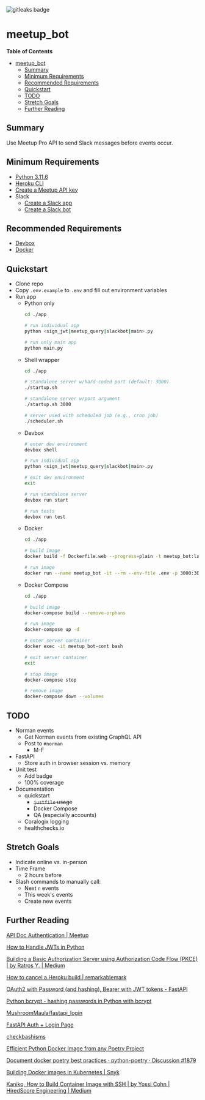 <img alt="gitleaks badge" src="https://img.shields.io/badge/protected%20by-gitleaks-blue">

# meetup_bot
**Table of Contents**
* [meetup\_bot](#meetup_bot)
  * [Summary](#summary)
  * [Minimum Requirements](#minimum-requirements)
  * [Recommended Requirements](#recommended-requirements)
  * [Quickstart](#quickstart)
  * [TODO](#todo)
  * [Stretch Goals](#stretch-goals)
  * [Further Reading](#further-reading)

## Summary
Use Meetup Pro API to send Slack messages before events occur.

## Minimum Requirements
* [Python 3.11.6](https://www.python.org/downloads/)
* [Heroku CLI](https://devcenter.heroku.com/articles/heroku-cli)
* [Create a Meetup API key](https://secure.meetup.com/meetup_api/key/)
* Slack
  * [Create a Slack app](https://api.slack.com/apps)
  * [Create a Slack bot](https://api.slack.com/bot-users)

## Recommended Requirements
* [Devbox](https://www.jetpack.io/devbox/docs/quickstart/)
* [Docker](https://www.docker.com/products/docker-desktop)

## Quickstart
* Clone repo
* Copy `.env.example` to `.env` and fill out environment variables
* Run app
  * Python only
    ```bash
    cd ./app

    # run individual app
    python <sign_jwt|meetup_query|slackbot|main>.py

    # run only main app
    python main.py
    ```
  * Shell wrapper
    ```bash
    cd ./app

    # standalone server w/hard-coded port (default: 3000)
    ./startup.sh

    # standalone server w/port argument
    ./startup.sh 3000

    # server used with scheduled job (e.g., cron job)
    ./scheduler.sh
    ```
  * Devbox
    ```bash
    # enter dev environment
    devbox shell

    # run individual app
    python <sign_jwt|meetup_query|slackbot|main>.py

    # exit dev environment
    exit

    # run standalone server
    devbox run start

    # run tests
    devbox run test
    ```
  * Docker
    ```bash
    cd ./app

    # build image
    docker build -f Dockerfile.web --progress=plain -t meetup_bot:latest .

    # run image
    docker run --name meetup_bot -it --rm --env-file .env -p 3000:3000 meetup_bot bash
    ```
  * Docker Compose
    ```bash
    cd ./app

    # build image
    docker-compose build --remove-orphans

    # run image
    docker-compose up -d

    # enter server container
    docker exec -it meetup_bot-cont bash

    # exit server container
    exit

    # stop image
    docker-compose stop

    # remove image
    docker-compose down --volumes
    ```

## TODO
* Norman events
  * Get Norman events from existing GraphQL API
  * Post to `#norman`
    * M-F
* FastAPI
  * Store auth in browser session vs. memory
* Unit test
  * Add badge
  * 100% coverage
* Documentation
  * quickstart
    * ~~`justfile` usage~~
    * Docker Compose
    * QA (especially accounts)
  * Coralogix logging
  * healthchecks.io

## Stretch Goals
* Indicate online vs. in-person
* Time Frame 
  * 2 hours before
* Slash commands to manually call:
  * Next `n` events
  * This week's events
  * Create new events

## Further Reading
[API Doc Authentication | Meetup](https://www.meetup.com/api/authentication/#p04-jwt-flow-section)

[How to Handle JWTs in Python](https://auth0.com/blog/how-to-handle-jwt-in-python/)

[Building a Basic Authorization Server using Authorization Code Flow (PKCE) | by Ratros Y. | Medium](https://medium.com/@ratrosy/building-a-basic-authorization-server-using-authorization-code-flow-pkce-3155e843466)

[How to cancel a Heroku build | remarkablemark](https://remarkablemark.org/blog/2021/05/05/heroku-cancel-build/)

[OAuth2 with Password (and hashing), Bearer with JWT tokens - FastAPI](https://fastapi.tiangolo.com/tutorial/security/oauth2-jwt/)

[Python bcrypt - hashing passwords in Python with bcrypt](https://zetcode.com/python/bcrypt/)

[MushroomMaula/fastapi_login](https://github.com/MushroomMaula/fastapi_login)

[FastAPI Auth + Login Page](https://dev.to/athulcajay/fastapi-auth-login-page-48po)

[checkbashisms](https://command-not-found.com/checkbashisms)

[Efficient Python Docker Image from any Poetry Project](https://denisbrogg.hashnode.dev/efficient-python-docker-image-from-any-poetry-project)

[Document docker poetry best practices · python-poetry · Discussion #1879](https://github.com/python-poetry/poetry/discussions/1879#discussioncomment-216865)

[Building Docker images in Kubernetes | Snyk](https://snyk.io/blog/building-docker-images-kubernetes/)

[Kaniko, How to Build Container Image with SSH | by Yossi Cohn | HiredScore Engineering | Medium](https://medium.com/hiredscore-engineering/kaniko-builds-with-private-repository-634d5e7fa4a5)
